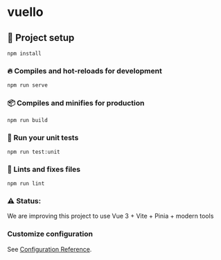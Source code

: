 # vuello

## 🌱 Project setup

```
npm install
```

### 🔥 Compiles and hot-reloads for development

```
npm run serve
```

### 📦 Compiles and minifies for production

```
npm run build
```

### 🧪 Run your unit tests

```
npm run test:unit
```

### 💅 Lints and fixes files

```
npm run lint
```

### ⚠️ Status:

We are improving this project to use Vue 3 + Vite + Pinia + modern tools

### Customize configuration

See [Configuration Reference](https://cli.vuejs.org/config/).
